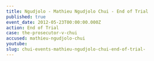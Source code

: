 ```yaml
---
title: Ngudjolo - Mathieu Ngudjolo Chui - End of Trial
published: true
event_date: 2012-05-23T00:00:00.000Z
action: End of Trial
case: the-prosecutor-v-chui
accused: mathieu-ngudjolo-chui
youtube:
slug: chui-events-mathieu-ngudjolo-chui-end-of-trial-
---
```



